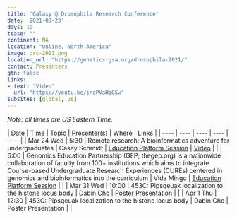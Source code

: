 ```yaml
---
title: 'Galaxy @ Drosophila Research Conference'
date: '2021-03-23'
days: 10
tease: ""
continent: NA
location: "Online, North America"
image: drc-2021.png
location_url: "https://genetics-gsa.org/drosophila-2021/"
contact: Presenters
gtn: false
links:
- text: "Video"
  url: "https://youtu.be/jnqPVaHiOSw"
subsites: [global, us]
---
```


*Note: all times are US Eastern Time.*

| Date | Time | Topic | Presenter(s) | Where | Links |
| ---- | ---- | ---- | ---- | ---- |
| Mar 24 Wed | 5:30 | Remote research: A bioinformatics adventure for undergraduates | Casey Schmidt | [Education Platform Session](https://app.genetics-gsa.org/drosophila/abstracts21_report/SessionListing?sessionType=Plenary,Platform,Workshop#sess10) | [Video](https://youtu.be/jnqPVaHiOSw) |
| | 6:00 |  Genomics Education Partnership (GEP; thegep.org) is a nationwide collaboration of faculty from 100+ institutions which aims to integrate Course-based Undergraduate Research Experiences (CUREs) centered in genomics and bioinformatics into the curriculum | Vida Mingo | [Education Platform Session](https://app.genetics-gsa.org/drosophila/abstracts21_report/SessionListing?sessionType=Plenary,Platform,Workshop#sess10) |  |
| Mar 31 Wed | 10:00 | 453C: Pipsqeuak localization to the histone locus body | Dabin Cho | Poster Presentation | |
| Apr 1 Thu | 12:30 | 453C: Pipsqeuak localization to the histone locus body | Dabin Cho | Poster Presentation | |
